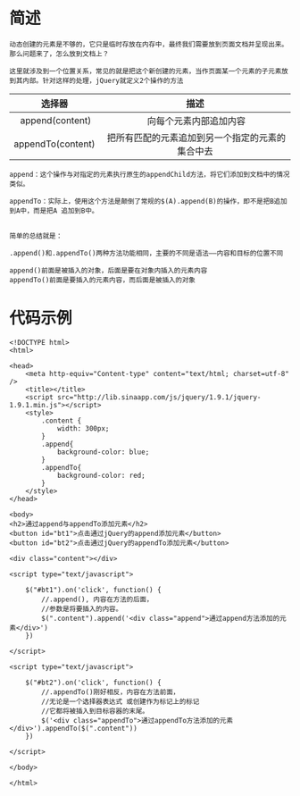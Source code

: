 # 简述

    动态创建的元素是不够的，它只是临时存放在内存中，最终我们需要放到页面文档并呈现出来。那么问题来了，怎么放到文档上？

    这里就涉及到一个位置关系，常见的就是把这个新创建的元素，当作页面某一个元素的子元素放到其内部。针对这样的处理，jQuery就定义2个操作的方法


| 选择器 | 描述 |
| :-: | :-: |
|  append(content) |  向每个元素内部追加内容 |
| appendTo(content) |  把所有匹配的元素追加到另一个指定的元素的集合中去 |

    append：这个操作与对指定的元素执行原生的appendChild方法，将它们添加到文档中的情况类似。

    appendTo：实际上，使用这个方法是颠倒了常规的$(A).append(B)的操作，即不是把B追加到A中，而是把A 追加到B中。


    简单的总结就是：
    
    .append()和.appendTo()两种方法功能相同，主要的不同是语法——内容和目标的位置不同
    
    append()前面是被插入的对象，后面是要在对象内插入的元素内容
    appendTo()前面是要插入的元素内容，而后面是被插入的对象



# 代码示例

    
    
    <!DOCTYPE html>
    <html>
    
    <head>
        <meta http-equiv="Content-type" content="text/html; charset=utf-8" />
        <title></title>
        <script src="http://lib.sinaapp.com/js/jquery/1.9.1/jquery-1.9.1.min.js"></script>
        <style>
            .content {
                width: 300px;
            }
            .append{
                background-color: blue;
            }
            .appendTo{
                background-color: red;
            }
        </style>
    </head>
    
    <body>
    <h2>通过append与appendTo添加元素</h2>
    <button id="bt1">点击通过jQuery的append添加元素</button>
    <button id="bt2">点击通过jQuery的appendTo添加元素</button>
    
    <div class="content"></div>
    
    <script type="text/javascript">
    
        $("#bt1").on('click', function() {
            //.append(), 内容在方法的后面，
            //参数是将要插入的内容。
            $(".content").append('<div class="append">通过append方法添加的元素</div>')
        })
    
    </script>
    
    <script type="text/javascript">
    
        $("#bt2").on('click', function() {
            //.appendTo()刚好相反，内容在方法前面，
            //无论是一个选择器表达式 或创建作为标记上的标记
            //它都将被插入到目标容器的末尾。
            $('<div class="appendTo">通过appendTo方法添加的元素</div>').appendTo($(".content"))
        })
    
    </script>
    
    </body>
    
    </html>
    

